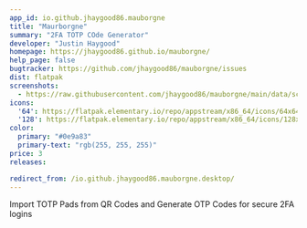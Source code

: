 ```yaml
---
app_id: io.github.jhaygood86.mauborgne
title: "Maurborgne"
summary: "2FA TOTP COde Generator"
developer: "Justin Haygood"
homepage: https://jhaygood86.github.io/mauborgne/
help_page: false
bugtracker: https://github.com/jhaygood86/mauborgne/issues
dist: flatpak
screenshots:
  - https://raw.githubusercontent.com/jhaygood86/mauborgne/main/data/screenshot.png
icons:
  '64': https://flatpak.elementary.io/repo/appstream/x86_64/icons/64x64/io.github.jhaygood86.mauborgne.png
  '128': https://flatpak.elementary.io/repo/appstream/x86_64/icons/128x128/io.github.jhaygood86.mauborgne.png
color:
  primary: "#0e9a83"
  primary-text: "rgb(255, 255, 255)"
price: 3
releases:

redirect_from: /io.github.jhaygood86.mauborgne.desktop/
---
```


<p>Import TOTP Pads from QR Codes and Generate OTP Codes for secure 2FA logins</p>